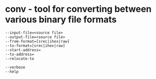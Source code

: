 # conv - tool for converting between various binary file formats

```
--input-file=<source file>
--output-file=<source file>
--from-format=[srec|ihex|raw]
--to-format=[srec|ihex|raw]
--start-address=
--to-address=
--relocate-to

--verbose
--help
```
